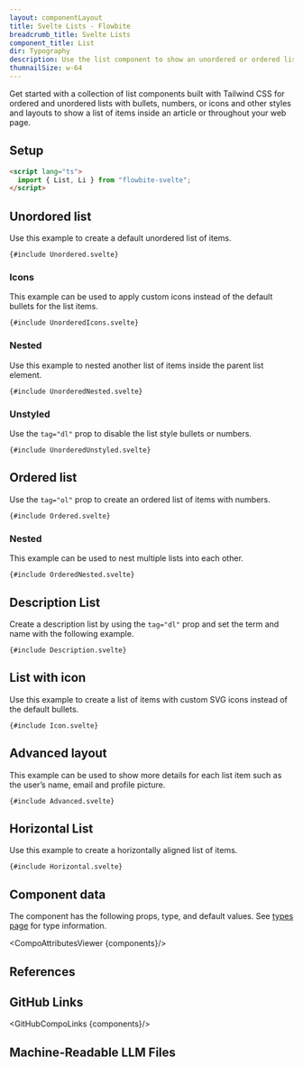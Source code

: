 ```yaml
---
layout: componentLayout
title: Svelte Lists - Flowbite
breadcrumb_title: Svelte Lists
component_title: List
dir: Typography
description: Use the list component to show an unordered or ordered list of items based on multiple styles, layouts, and variants built with Tailwind CSS and Flowbite
thumnailSize: w-64
---
```


<script lang="ts">
  import { CompoAttributesViewer, GitHubCompoLinks, toKebabCase, LlmLink } from '../../utils'
 
  const components = 'List, Li, DescriptionList'
</script>

Get started with a collection of list components built with Tailwind CSS for ordered and unordered lists with bullets, numbers, or icons and other styles and layouts to show a list of items inside an article or throughout your web page.

## Setup

```html
<script lang="ts">
  import { List, Li } from "flowbite-svelte";
</script>
```

## Unordored list

Use this example to create a default unordered list of items.

```svelte example
{#include Unordered.svelte}
```

### Icons

This example can be used to apply custom icons instead of the default bullets for the list items.

```svelte example
{#include UnorderedIcons.svelte}
```

### Nested

Use this example to nested another list of items inside the parent list element.

```svelte example
{#include UnorderedNested.svelte}
```

### Unstyled

Use the `tag="dl"` prop to disable the list style bullets or numbers.

```svelte example
{#include UnorderedUnstyled.svelte}
```

## Ordered list

Use the `tag="ol"` prop to create an ordered list of items with numbers.

```svelte example
{#include Ordered.svelte}
```

### Nested

This example can be used to nest multiple lists into each other.

```svelte example
{#include OrderedNested.svelte}
```

## Description List

Create a description list by using the `tag="dl"` prop and set the term and name with the following example.

```svelte example
{#include Description.svelte}
```

## List with icon

Use this example to create a list of items with custom SVG icons instead of the default bullets.

```svelte example
{#include Icon.svelte}
```

## Advanced layout

This example can be used to show more details for each list item such as the user’s name, email and profile picture.

```svelte example
{#include Advanced.svelte}
```

## Horizontal List

Use this example to create a horizontally aligned list of items.

```svelte example
{#include Horizontal.svelte}
```

## Component data

The component has the following props, type, and default values. See [types page](/docs/pages/typescript) for type information.

<CompoAttributesViewer {components}/>

## References

## GitHub Links

<GitHubCompoLinks {components}/>

## Machine-Readable LLM Files

<LlmLink />
